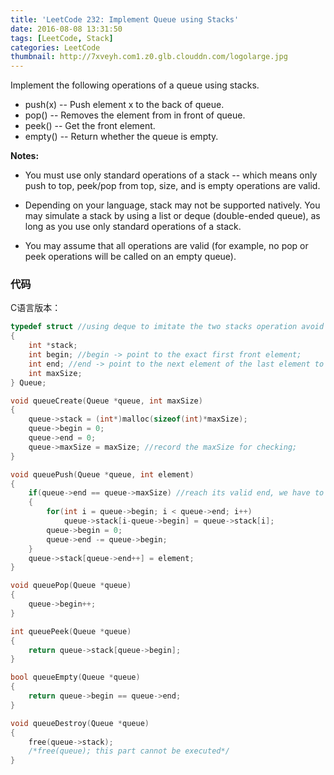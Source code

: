 ```yaml
---
title: 'LeetCode 232: Implement Queue using Stacks'
date: 2016-08-08 13:31:50
tags: [LeetCode, Stack]
categories: LeetCode
thumbnail: http://7xveyh.com1.z0.glb.clouddn.com/logolarge.jpg
---
```

Implement the following operations of a queue using stacks. <!--more-->
- push(x) -- Push element x to the back of queue.
- pop() -- Removes the element from in front of queue.
- peek() -- Get the front element.
- empty() -- Return whether the queue is empty.

**Notes:**
- You must use only standard operations of a stack -- which means only push to top, peek/pop from top, size, and is empty operations are valid.

- Depending on your language, stack may not be supported natively. You may simulate a stack by using a list or deque (double-ended queue), as long as you use only standard operations of a stack. 

- You may assume that all operations are valid (for example, no pop or peek operations will be called on an empty queue).
### 代码
C语言版本：
```c
typedef struct //using deque to imitate the two stacks operation avoid extra O(N) space wasting;
{
    int *stack;
    int begin; //begin -> point to the exact first front element;
    int end; //end -> point to the next element of the last element to be easily indicate the empty case;
    int maxSize;
} Queue;

void queueCreate(Queue *queue, int maxSize)
{
    queue->stack = (int*)malloc(sizeof(int)*maxSize);
    queue->begin = 0;
    queue->end = 0;
    queue->maxSize = maxSize; //record the maxSize for checking;
}

void queuePush(Queue *queue, int element)
{
    if(queue->end == queue->maxSize) //reach its valid end, we have to rearrange the stack;
    {
        for(int i = queue->begin; i < queue->end; i++)
            queue->stack[i-queue->begin] = queue->stack[i];
        queue->begin = 0;
        queue->end -= queue->begin;
    }
    queue->stack[queue->end++] = element;
}

void queuePop(Queue *queue)
{
    queue->begin++;
}

int queuePeek(Queue *queue)
{
    return queue->stack[queue->begin];
}

bool queueEmpty(Queue *queue)
{
    return queue->begin == queue->end;
}

void queueDestroy(Queue *queue)
{
    free(queue->stack);
    /*free(queue); this part cannot be executed*/
}
```
